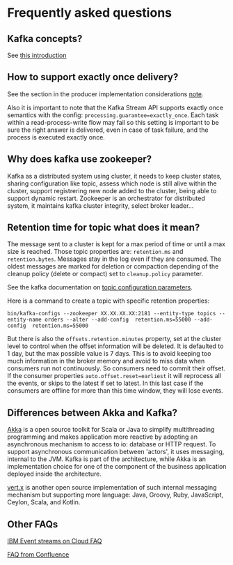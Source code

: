 # Frequently asked questions

## Kafka concepts?

See [this introduction](readme.md)

## How to support exactly once delivery?

See the section in the producer implementation considerations [note](producers.md).

Also it is important to note that the Kafka Stream API supports exactly once semantics with the config: `processing.guarantee=exactly_once`. Each task within a read-process-write flow may fail so this setting is important to be sure the right answer is delivered, even in case of task failure, and the process is executed exactly once. 

## Why does kafka use zookeeper?

Kafka as a distributed system using cluster, it needs to keep cluster states, sharing configuration like topic, assess which node is still alive within the cluster, support registrering new node added to the cluster, being able to support dynamic restart. Zookeeper is an orchestrator for distributed system, it maintains kafka cluster integrity, select broker leader... 

## Retention time for topic what does it mean?

The message sent to a cluster is kept for a max period of time or until a max size is reached. Those topic properties are: `retention.ms` and `retention.bytes`. Messages stay in the log even if they are consumed. The oldest messages are marked for deletion or compaction depending of the cleanup policy (delete or compact) set to `cleanup.policy` parameter.

See the kafka documentation on [topic configuration parameters](https://kafka.apache.org/documentation/#topicconfigs). 

Here is a command to create a topic with specific retention properties:

```
bin/kafka-configs --zookeeper XX.XX.XX.XX:2181 --entity-type topics --entity-name orders --alter --add-config  retention.ms=55000 --add-config  retention.ms=55000
```

But there is also the `offsets.retention.minutes` property, set at the cluster level to control when the offset information will be deleted. It is defaulted to 1 day, but the max possible value is 7 days. This is to avoid keeping too much information in the broker memory and avoid to miss data when consumers run not continuously. So consumers need to commit their offset. If the consumer properties `auto.offset.reset=earliest` it will reprocess all the events, or skips to the latest if set to latest. In this last case if the consumers are offline for more than this time window, they will lose events.


## Differences between Akka and Kafka?

[Akka](https://akka.io/) is a open source toolkit for Scala or Java to simplify multithreading programming and makes application more reactive by adopting an asynchronous mechanism to access to io: database or HTTP request. To support asynchronous communication between 'actors', it uses messaging, internal to the JVM. 
Kafka is part of the architecture, while Akka is an implementation choice for one of the component of the business application deployed inside the architecture. 

[vert.x](https://vertx.io/) is another open source implementation of such internal messaging mechanism but supporting more language:  Java, Groovy, Ruby, JavaScript, Ceylon, Scala, and Kotlin.


## Other FAQs

[IBM Event streams on Cloud FAQ](https://cloud.ibm.com/docs/services/EventStreams?topic=eventstreams-faqs) 

[FAQ from Confluence](https://cwiki.apache.org/confluence/display/KAFKA/FAQ#FAQ-HowareKafkabrokersdependonZookeeper?)